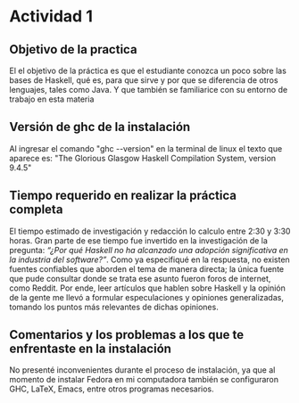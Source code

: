 # Actividad 1
## Objetivo de la practica

El el objetivo de la práctica es que el estudiante conozca un poco sobre las bases de Haskell, qué es, para que sirve y por que se diferencia de otros lenguajes, tales como Java. Y que también se familiarice con su entorno de trabajo en esta materia
## Versión de ghc de la instalación

Al ingresar el comando "ghc --version" en la terminal de linux el texto que aparece es: "The Glorious Glasgow Haskell Compilation System, version 9.4.5"


## Tiempo requerido en realizar la práctica completa
El tiempo estimado de investigación y redacción lo calculo entre 2:30 y 3:30 horas. Gran parte de ese tiempo fue invertido en la investigación de la pregunta: *“¿Por qué Haskell no ha alcanzado una adopción significativa en la industria del software?”*. Como ya especifiqué en la respuesta, no existen fuentes confiables que aborden el tema de manera directa; la única fuente que pude consultar donde se trata ese asunto fueron foros de internet, como Reddit. Por ende, leer artículos que hablen sobre Haskell y la opinión de la gente me llevó a formular especulaciones y opiniones generalizadas, tomando los puntos más relevantes de dichas opiniones.
## Comentarios y los problemas a los que te enfrentaste en la instalación
No presenté inconvenientes durante el proceso de instalación, ya que al momento de instalar Fedora en mi computadora también se configuraron GHC, LaTeX, Emacs, entre otros programas necesarios.



